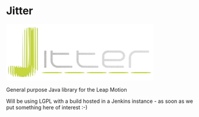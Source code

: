 Jitter
======

![Jitter](jitterlogo.png "Jitter")

General purpose Java library for the Leap Motion

Will be using LGPL with a build hosted in a Jenkins instance - as soon as we put something here of interest :-)
